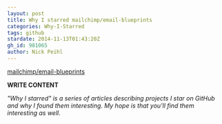 ```yaml
---
layout: post
title: Why I starred mailchimp/email-blueprints
categories: Why-I-Starred
tags: github
stardate: 2014-11-13T01:43:20Z
gh_id: 981065
author: Nick Peihl
---
```


[mailchimp/email-blueprints](https://github.com/mailchimp/email-blueprints)

**WRITE CONTENT**

*"Why I starred" is a series of articles describing projects I star on GitHub and why I found them interesting. My hope is that you'll find them interesting as well.*


